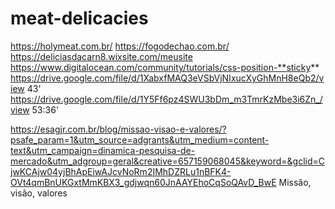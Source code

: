 # meat-delicacies

https://holymeat.com.br/
https://fogodechao.com.br/
https://deliciasdacarn8.wixsite.com/meusite
https://www.digitalocean.com/community/tutorials/css-position-**sticky**
https://drive.google.com/file/d/1XabxfMAQ3eVSbVjNIxucXyGhMnH8eQb2/view   43'
https://drive.google.com/file/d/1Y5Ff6pz4SWU3bDm_m3TmrKzMbe3i6Zn_/view  53:36'

https://esagjr.com.br/blog/missao-visao-e-valores/?psafe_param=1&utm_source=adgrants&utm_medium=content-text&utm_campaign=dinamica-pesquisa-de-mercado&utm_adgroup=geral&creative=657159068045&keyword=&gclid=CjwKCAjw04yjBhApEiwAJcvNoRm2IMhDZRLu1nBFK4-OVt4qmBnUKGxtMmKBX3_gdjwqn60JnAAYEhoCqSoQAvD_BwE Missão, visão, valores